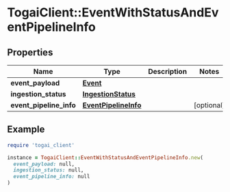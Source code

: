 # TogaiClient::EventWithStatusAndEventPipelineInfo

## Properties

| Name | Type | Description | Notes |
| ---- | ---- | ----------- | ----- |
| **event_payload** | [**Event**](Event.md) |  |  |
| **ingestion_status** | [**IngestionStatus**](IngestionStatus.md) |  |  |
| **event_pipeline_info** | [**EventPipelineInfo**](EventPipelineInfo.md) |  | [optional] |

## Example

```ruby
require 'togai_client'

instance = TogaiClient::EventWithStatusAndEventPipelineInfo.new(
  event_payload: null,
  ingestion_status: null,
  event_pipeline_info: null
)
```

